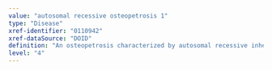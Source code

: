 ```yaml
---
value: "autosomal recessive osteopetrosis 1"
type: "Disease"
xref-identifier: "0110942"
xref-dataSource: "DOID"
definition: "An osteopetrosis characterized by autosomal recessive inheritance that has_material_basis_in homozygous or compound heterozygous mutation in the TCIRG1 gene on chromosome 11q13.2."
level: "4"
---
```

